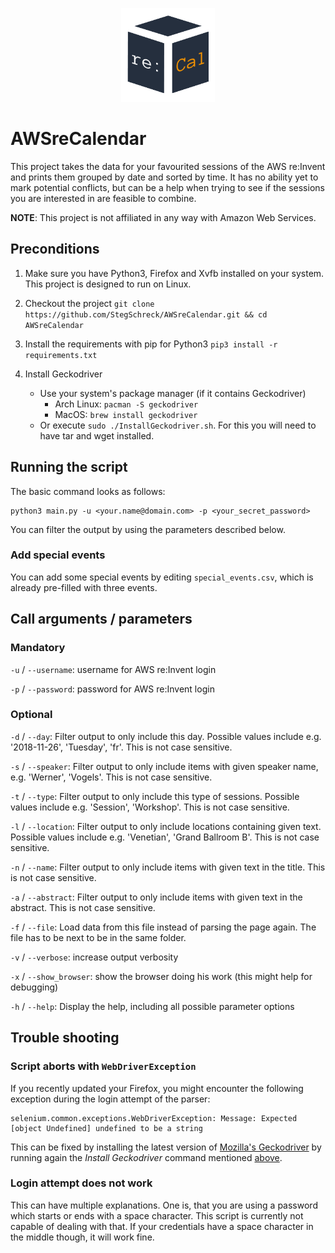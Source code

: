 <p align="center">
  <img src="https://github.com/StegSchreck/AWSreCalendar/blob/master/AWSreCalendar.png" width="150px">
</p>

# AWSreCalendar

This project takes the data for your favourited sessions of the AWS re:Invent and prints them grouped by date and sorted by time.
It has no ability yet to mark potential conflicts, but can be a help when trying to see if the sessions you are interested in are feasible to combine.

**NOTE**: This project is not affiliated in any way with Amazon Web Services.


## Preconditions
1. Make sure you have Python3, Firefox and Xvfb installed on your system. This project is designed to run on Linux.
1. Checkout the project
    `git clone https://github.com/StegSchreck/AWSreCalendar.git && cd AWSreCalendar`
1. Install the requirements with pip for Python3
    `pip3 install -r requirements.txt`
1. Install Geckodriver

      * Use your system's package manager (if it contains Geckodriver)
        * Arch Linux: `pacman -S geckodriver`
        * MacOS: `brew install geckodriver`
      * Or execute `sudo ./InstallGeckodriver.sh`.
        For this you will need to have tar and wget installed.


## Running the script
The basic command looks as follows:
```
python3 main.py -u <your.name@domain.com> -p <your_secret_password>
```
You can filter the output by using the parameters described below.

### Add special events
You can add some special events by editing `special_events.csv`, which is already pre-filled with three events.


## Call arguments / parameters
### Mandatory
`-u` / `--username`: username for AWS re:Invent login

`-p` / `--password`: password for AWS re:Invent login

### Optional
`-d` / `--day`: Filter output to only include this day. Possible values include e.g. '2018-11-26', 'Tuesday', 'fr'. This is not case sensitive.

`-s` / `--speaker`: Filter output to only include items with given speaker name, e.g. 'Werner', 'Vogels'. This is not case sensitive.

`-t` / `--type`: Filter output to only include this type of sessions. Possible values include e.g. 'Session', 'Workshop'. This is not case sensitive.

`-l` / `--location`: Filter output to only include locations containing given text. Possible values include e.g. 'Venetian', 'Grand Ballroom B'. This is not case sensitive.

`-n` / `--name`: Filter output to only include items with given text in the title. This is not case sensitive.

`-a` / `--abstract`: Filter output to only include items with given text in the abstract. This is not case sensitive.

`-f` / `--file`: Load data from this file instead of parsing the page again. The file has to be next to be in the same folder.

`-v` / `--verbose`: increase output verbosity

`-x` / `--show_browser`: show the browser doing his work (this might help for debugging)

`-h` / `--help`: Display the help, including all possible parameter options


## Trouble shooting
### Script aborts with `WebDriverException`
If you recently updated your Firefox, you might encounter the following exception during the login attempt of the parser:
```
selenium.common.exceptions.WebDriverException: Message: Expected [object Undefined] undefined to be a string
```

This can be fixed by installing the latest version of [Mozilla's Geckodriver](https://github.com/mozilla/geckodriver)
by running again the _Install Geckodriver_ command mentioned [above](#preconditions).

### Login attempt does not work
This can have multiple explanations. One is, that you are using a password which starts or ends with a space character.
This script is currently not capable of dealing with that.
If your credentials have a space character in the middle though, it will work fine. 